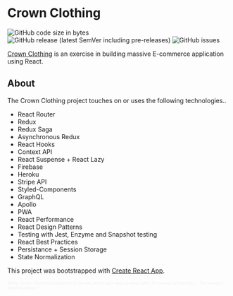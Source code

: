 Crown Clothing
==============
![GitHub code size in bytes](https://img.shields.io/github/languages/code-size/coreybailey07/crown-clothing)
![GitHub release (latest SemVer including pre-releases)](https://img.shields.io/github/v/release/coreybailey07/crown-clothing?include_prereleases)
![GitHub issues](https://img.shields.io/github/issues/coreybailey07/crown-clothing)

[Crown Clothing](https://crown-corp.herokuapp.com/) is an exercise in building massive E-commerce application using React.

## About

The Crown Clothing project touches on or uses the following technologies..
- React Router
- Redux
- Redux Saga
- Asynchronous Redux
- React Hooks
- Context API
- React Suspense + React Lazy
- Firebase
- Heroku
- Stripe API
- Styled-Components
- GraphQL
- Apollo
- PWA
- React Performance
- React Design Patterns
- Testing with Jest, Enzyme and Snapshot testing
- React Best Practices
- Persistance + Session Storage
- State Normalization


This project was bootstrapped with [Create React App](https://github.com/facebook/create-react-app).

<p style="font-size:9px;font-style:italic;color:#EFEFEF">(Note: Crown Clothing is deployed on Heroku which puts apps to sleep after 30 minutes of inactivity... This impacts initial load time.)</p>
